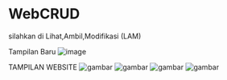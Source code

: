 # WebCRUD
silahkan di Lihat,Ambil,Modifikasi (LAM)

Tampilan Baru
![image](https://github.com/Ingridjewisrasaragih/SitemPendaftaranOlimpiade/assets/152147045/57ab50fd-4ddc-47ec-bbd9-a7c2d096d4c4)


TAMPILAN WEBSITE
![gambar](https://user-images.githubusercontent.com/100106630/162618264-44bcdab9-7a52-4587-84d4-e4f3c4f0930a.png)
![gambar](https://user-images.githubusercontent.com/100106630/162618268-0a9a58a8-3ebf-40ed-ab61-367999d0e839.png)
![gambar](https://user-images.githubusercontent.com/100106630/162618296-f795d63d-b945-444d-87ee-e419efb3a075.png)
![gambar](https://user-images.githubusercontent.com/100106630/162618348-9e8a5b09-c24c-4a51-83e5-567c1e829c94.png)


